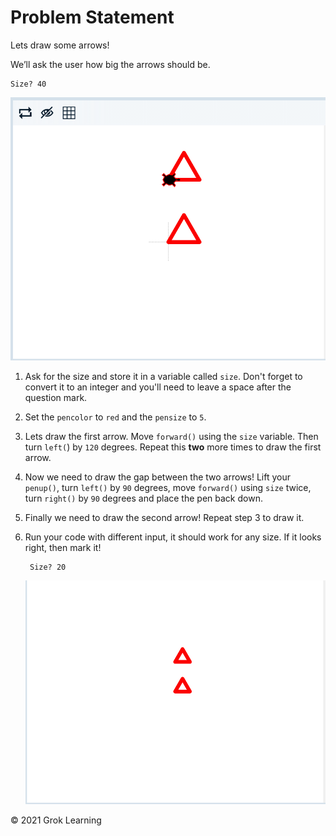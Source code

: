# Problem Statement

Lets draw some arrows!

We’ll ask the user how big the arrows should be.

    Size? 40

<img src="turtle.png">

1. Ask for the size and store it in a variable called `size`. Don't forget to convert it to an integer and you'll need to leave a space after the question mark.

2. Set the `pencolor` to `red` and the `pensize` to `5`.

3. Lets draw the first arrow. Move `forward()` using the `size` variable. Then turn `left(`) by `120` degrees. Repeat this **two** more times to draw the first arrow.

4. Now we need to draw the gap between the two arrows! Lift your `penup()`, turn `left()` by `90` degrees, move `forward()` using `size` twice, turn `right()` by `90` degrees and place the pen back down.

5. Finally we need to draw the second arrow! Repeat step 3 to draw it.

6. Run your code with different input, it should work for any size. If it looks right, then mark it!

        Size? 20

    <img src="arrows.png">

© 2021 Grok Learning